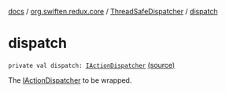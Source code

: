 [docs](../../index.md) / [org.swiften.redux.core](../index.md) / [ThreadSafeDispatcher](index.md) / [dispatch](./dispatch.md)

# dispatch

`private val dispatch: `[`IActionDispatcher`](../-i-action-dispatcher.md) [(source)](https://github.com/protoman92/KotlinRedux/tree/master/common\common-core\src\main\kotlin/org/swiften/redux/core/ThreadSafeDispatcher.kt#L20)

The [IActionDispatcher](../-i-action-dispatcher.md) to be wrapped.

